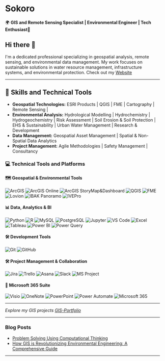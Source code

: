 # Sokoro

🌍 **GIS and Remote Sensing Specialist | Environmental Engineer | Tech Enthusiast**🚀


## Hi there 👋

I'm a dedicated professional specializing in geospatial analysis, remote sensing, and environmental data management. My work focuses on sustainable solutions in water resource management, infrastructure systems, and environmental protection. Check out my [Website](https://sokoro5.wixsite.com/home)

---

## 🔧 Skills and Technical Tools
- **Geospatial Technologies:** ESRI Products | QGIS | FME | Cartography | Remote Sensing |
- **Environmental Analysis:** Hydrological Modelling | Hydrochemistry | Hydrogeochemistry | Risk Assessment | Soil Erosion & Soil Protection | EHS & Sustainability  | Urban Water Management | Research & Development
- **Data Management:** Geospatial Asset Management | Spatial & Non-Spatial Data Analytics 
- **Project Management:** Agile Methodologies | Safety Management | Consultancy

### 💻 Technical Tools and Platforms

#### 🗺️ Geospatial & Environmental Tools
![ArcGIS](https://img.shields.io/badge/ArcGIS-Pro-4479A1?logo=esri&logoColor=white)
![ArcGIS Online](https://img.shields.io/badge/ArcGIS-Online-4479A1?logo=esri&logoColor=white)
![ArcGIS StoryMap&Dashboard](https://img.shields.io/badge/ArcGIS-StoryMaps|Dashboards-4479A1?logo=esri&logoColor=white)
![QGIS](https://img.shields.io/badge/QGIS-3.28-green?logo=qgis&logoColor=white)
![FME](https://img.shields.io/badge/FME%20Smallworld%20GIS-Data%20Integration-orange?logo=fme&logoColor=white)
![Lovion](https://img.shields.io/badge/Lovion-Asset%20Management-blue)
![IBAK Panoramo](https://img.shields.io/badge/IBAK%20Panoramo-Sewer%20Inspection-lightgrey)
![IVEPro](https://img.shields.io/badge/IvePro-Inspection%20Software-blue)

#### 📊 Data, Analytics & BI
![Python](https://img.shields.io/badge/Python-3.10-yellow?logo=python&logoColor=white)
![R](https://img.shields.io/badge/R-4.3.1-blue?logo=r&logoColor=white)
![MySQL](https://img.shields.io/badge/MySQL-Database-4479A1?logo=mysql&logoColor=white)
![PostgreSQL](https://img.shields.io/badge/PostgreSQL-15-blue?logo=postgresql&logoColor=white)
![Jupyter](https://img.shields.io/badge/Jupyter-Notebooks-F37626?logo=jupyter&logoColor=white)
![VS Code](https://img.shields.io/badge/VS%20Code-Development%20Environment-007ACC?logo=visual-studio-code&logoColor=white)
![Excel](https://img.shields.io/badge/Excel-Data%20Analysis-217346?logo=microsoft-excel&logoColor=white)
![Tableau](https://img.shields.io/badge/Tableau-Data%20Visualization-E97627?logo=tableau&logoColor=white)
![Power BI](https://img.shields.io/badge/Power%20BI-Data%20Visualization-F2C811?logo=powerbi&logoColor=white)
![Power Query](https://img.shields.io/badge/Power%20Query-Data%20Transformation-4479A1?logo=microsoft&logoColor=white)

#### 🛠️ Development Tools
![Git](https://img.shields.io/badge/Git-VersionControl-orange?logo=git&logoColor=white)
![GitHub](https://img.shields.io/badge/GitHub-Code%20Hosting-181717?logo=github&logoColor=white)


#### 🛠️ Project Management & Collaboration
![Jira](https://img.shields.io/badge/Jira-Project%20Management-0052CC?logo=jira&logoColor=white)
![Trello](https://img.shields.io/badge/Trello-Task%20Management-0079BF?logo=trello&logoColor=white)
![Asana](https://img.shields.io/badge/Asana-Project%20Management-273347?logo=asana&logoColor=white)
![Slack](https://img.shields.io/badge/Slack-Team%20Communication-4A154B?logo=slack&logoColor=white)
![MS Project](https://img.shields.io/badge/Microsoft%20Project-Project%20Management-0078D7?logo=microsoft-project&logoColor=white)

#### 🧩 Microsoft 365 Suite
![Visio](https://img.shields.io/badge/Visio-Diagramming-3955A3?logo=microsoft&logoColor=white)
![OneNote](https://img.shields.io/badge/OneNote-Digital%20Notebook-80397B?logo=microsoft&logoColor=white)
![PowerPoint](https://img.shields.io/badge/PowerPoint-Presentations-B7472A?logo=microsoft&logoColor=white)
![Power Automate](https://img.shields.io/badge/Power%20Automate-Workflow%20Automation-0078D7?logo=powerautomate&logoColor=white)
![Microsoft 365](https://img.shields.io/badge/Microsoft%20365-Business%20Suite-D83B01?logo=microsoft&logoColor=white)

---
*Explore my GIS projects [GIS-Portfolio](https://sokoro5.wixsite.com/home/gis)*

---

### Blog Posts
- [Problem Solving Using Computational Thinking](https://sokoro5.wixsite.com/home/post/problem-solving-using-computational-thinking)
- [How GIS is Revolutionizing Environmental Engineering: A Comprehensive Guide](https://sokoro5.wixsite.com/home/post/how-gis-is-revolutionizing-environmental-engineering-a-comprehensive-guide)

---


